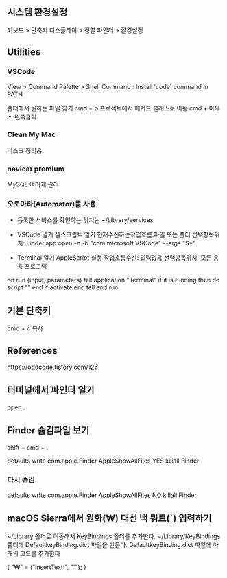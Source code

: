 
## 시스템 환경설정
키보드 > 단축키
디스플레이 > 정렬 
파인더 > 환경설정

## Utilities

### VSCode


View > Command Palette > Shell Command : Install 'code' command in PATH

폴더에서 원하는 파일 찾기 cmd + p 
프로젝트에서 매서드,클래스로 이동 cmd + 마우스 왼쪽클릭

### Clean My Mac
디스크 정리용

### navicat premium
MySQL 여러개 관리

### 오토마타(Automator)를 사용

- 등록한 서비스를 확인하는 위치는 ~/Library/services

- VSCode 열기
셀스크립트 열기
현재수신하는작업흐름:파일 또는 폴더
선택항목위치: Finder.app
open -n -b "com.microsoft.VSCode" --args "$*"

- Terminal 열기 
AppleScript 실행
작업흐름수신: 입력없음
선택항목위치: 모든 응용 프로그램

on run {input, parameters}
	tell application "Terminal"
		if it is running then
			do script ""
		end if
		activate
	end tell
end run

## 기본 단축키

cmd + c 복사


## References
https://oddcode.tistory.com/126


## 터미널에서 파인더 열기
open .

## Finder 숨김파일 보기
shift + cmd + .


defaults write com.apple.Finder AppleShowAllFiles YES
killall Finder
### 다시 숨김
defaults write com.apple.Finder AppleShowAllFiles NO
killall Finder

## macOS Sierra에서 원화(₩) 대신 백 쿼트(`) 입력하기

~/Library 폴더로 이동해서 KeyBindings 폴더를 추가한다.
~/Library/KeyBindings 폴더에 DefaultkeyBinding.dict 파일을 만든다.
DefaultkeyBinding.dict 파일에 아래의 코드를 추가한다

{
    "₩" = ("insertText:", "`");
}